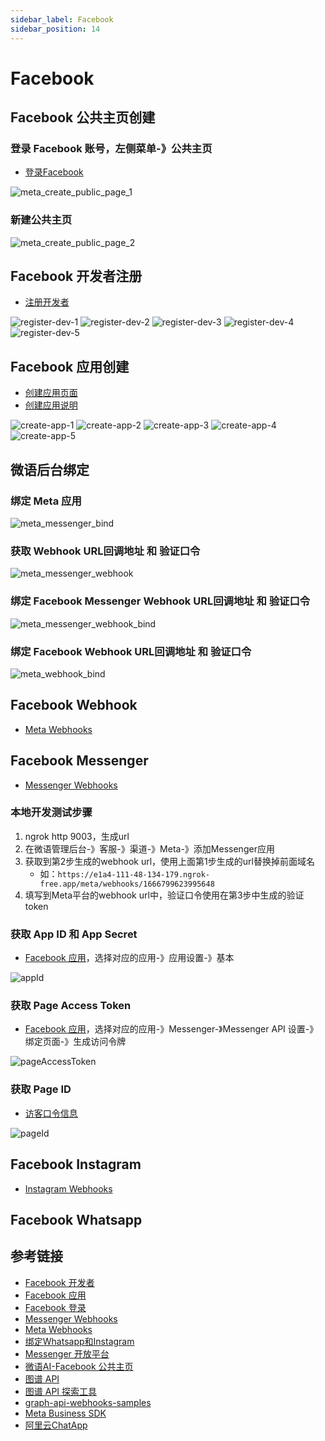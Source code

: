 ```yaml
---
sidebar_label: Facebook
sidebar_position: 14
---
```


# Facebook

## Facebook 公共主页创建

### 登录 Facebook 账号，左侧菜单-》公共主页

- [登录Facebook](https://www.facebook.com/)

![meta_create_public_page_1](/img/channel/meta/meta_create_public_page_1.png)

### 新建公共主页

![meta_create_public_page_2](/img/channel/meta/meta_create_public_page_2.png)

## Facebook 开发者注册

- [注册开发者](https://developers.facebook.com/docs/development/register)

![register-dev-1](/img/channel/meta/meta_register_dev_1.png)
![register-dev-2](/img/channel/meta/meta_register_dev_2.png)
![register-dev-3](/img/channel/meta/meta_register_dev_3.png)
![register-dev-4](/img/channel/meta/meta_register_dev_4.png)
![register-dev-5](/img/channel/meta/meta_register_dev_5.png)

## Facebook 应用创建

- [创建应用页面](https://developers.facebook.com/apps/creation/)
- [创建应用说明](https://developers.facebook.com/docs/development/create-an-app)

![create-app-1](/img/channel/meta/meta_create_app_1.png)
![create-app-2](/img/channel/meta/meta_create_app_2.png)
![create-app-3](/img/channel/meta/meta_create_app_3.png)
![create-app-4](/img/channel/meta/meta_create_app_4.png)
![create-app-5](/img/channel/meta/meta_create_app_5.png)

## 微语后台绑定

### 绑定 Meta 应用

![meta_messenger_bind](/img/channel/meta/meta_messenger_bind.png)

### 获取 Webhook URL回调地址 和 验证口令

![meta_messenger_webhook](/img/channel/meta/meta_messenger_webhook.png)

### 绑定 Facebook Messenger Webhook URL回调地址 和 验证口令

![meta_messenger_webhook_bind](/img/channel/meta/meta_messenger_webhook_bind.png)

### 绑定 Facebook Webhook URL回调地址 和 验证口令

![meta_webhook_bind](/img/channel/meta/meta_webhook_bind.png)

## Facebook Webhook

- [Meta Webhooks](https://developers.facebook.com/docs/graph-api/webhooks/)

## Facebook Messenger

- [Messenger Webhooks](https://developers.facebook.com/docs/messenger-platform/webhooks)

### 本地开发测试步骤

1. ngrok http 9003，生成url
2. 在微语管理后台-》客服-》渠道-》Meta-》添加Messenger应用
3. 获取到第2步生成的webhook url，使用上面第1步生成的url替换掉前面域名
   - 如：`https://e1a4-111-48-134-179.ngrok-free.app/meta/webhooks/1666799623995648`
4. 填写到Meta平台的webhook url中，验证口令使用在第3步中生成的验证token

### 获取 App ID 和 App Secret

- [Facebook 应用](https://developers.facebook.com/apps/)，选择对应的应用-》应用设置-》基本

![appId](/img/channel/meta/meta_app_appid_appsecret.png)

### 获取 Page Access Token

- [Facebook 应用](https://developers.facebook.com/apps/)，选择对应的应用-》Messenger-》Messenger API 设置-》绑定页面-》生成访问令牌

![pageAccessToken](/img/channel/meta/meta_app_generate_page_access_token.png)

### 获取 Page ID

- [访客口令信息](https://developers.facebook.com/tools/debug/accesstoken/?access_token=EAAV8HSdkm0cBO2AC47g86fWjhTQyYq1kZBDlNnmsR0bvCa0ywWV6MDtVEwdQGZBxax0tYiKbb2Ue2jHqziJI6lhOdbbIJvuF9YZAhZAtUfDZAoUsD6XxbeC44dgA38EI2OAyl3lujMjE0Ir938dSoWa7Jb9P2BxHTT3wwTVjPleyYBrZBMqogOxDUoqqjYJlJGcdWgaDS2jJubdCywMZBgZD&version=v23.0)

![pageId](/img/channel/meta/meta_app_get_page_id.png)

## Facebook Instagram

- [Instagram Webhooks](https://developers.facebook.com/docs/instagram-platform/webhooks)

## Facebook Whatsapp

## 参考链接

- [Facebook 开发者](https://developers.facebook.com/)
- [Facebook 应用](https://developers.facebook.com/apps/)
- [Facebook 登录](https://developers.facebook.com/docs/facebook-login/overview)
- [Messenger Webhooks](https://developers.facebook.com/docs/messenger-platform/webhooks)
- [Meta Webhooks](https://developers.facebook.com/docs/graph-api/webhooks)
- [绑定Whatsapp和Instagram](https://www.facebook.com/settings/?tab=linked_profiles)
- [Messenger 开放平台](https://developers.facebook.com/docs/messenger-platform/)
- [微语AI-Facebook 公共主页](https://www.facebook.com/profile.php?id=61577041798201)
- [图谱 API](https://developers.facebook.com/docs/graph-api)
- [图谱 API 探索工具](https://developers.facebook.com/tools/explorer)
- [graph-api-webhooks-samples](https://github.com/fbsamples/graph-api-webhooks-samples)
- [Meta Business SDK](https://developers.facebook.com/docs/business-sdk/getting-started)
- [阿里云ChatApp](https://chatapp.console.aliyun.com/Overview)
